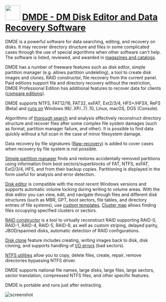 ﻿# <img src="https://cdn.jsdelivr.net/gh/chtof/chocolatey-packages/automatic/dmde/dmde.png" width="48" height="48"/> [DMDE - DM Disk Editor and Data Recovery Software](https://chocolatey.org/packages/dmde)

DMDE is a powerful software for data searching, editing, and recovery on disks. It may recover directory structure and files in some complicated cases through the use of special algorithms when other software can't help. The software is listed, reviewed, and awarded in [magazines and catalogs](https://dmde.com/ontheweb.php).

DMDE has a number of freeware features such as disk editor, simple partition manager (e.g. allows partition undeleting), a tool to create disk images and clones, RAID constructor, file recovery from the current panel. Paid editions support file and directory recovery without the restriction, DMDE Professional Edition has additional features to recover data for clients ([compare editions](https://dmde.com/editions.html)).

DMDE supports NTFS, FAT12/16, FAT32, exFAT, Ext2/3/4, HFS+/HFSX, ReFS (Beta) and [runs on](https://dmde.com/manual/setup.html) Windows 98/..XP/..7/..10, Linux, macOS, DOS (Console).

Algorithms of [thorough search](https://dmde.com/manual/fullscan.html) and analysis effectively reconstruct directory structure and recover files after some complex file system damages (such as format, partition manager failure, and other). It is possible to find data quickly without a full scan in the case of minor filesystem damage.

Data recovery by file signatures ([Raw-recovery](https://dmde.com/manual/fullscan.html#raw)) is added to cover cases when recovery by file system is not possible.

[Simple partition manager](https://dmde.com/manual/partitions.html) finds and restores accidentally removed partitions using information from boot sectors/superblocks of FAT, NTFS, exFAT, Ext2/3/4, HFS, and from their backup copies. Partitioning is displayed in the form useful for analysis and error detection.

[Disk editor](https://dmde.com/manual/diskeditor.html) is compatible with the most recent Windows versions and supports automatic volume locking during writing to volume areas. With the disk editor you can view, edit, and navigate through files and different disk structures (such as MBR, GPT, boot sectors, file tables, and directory entries of file systems), use [custom templates](https://dmde.com/manual/templates.html). [Cluster map](https://dmde.com/manual/clustermap.html) allows finding files occupying specified clusters or sectors.

[RAID constructor](https://dmde.com/manual/raids.html) is a tool to virtually reconstruct RAID supporting RAID-0, RAID-1, RAID-4, RAID-5, RAID-6, as well as custom striping, delayed parity, JBOD/spanned disks, automatic detection of RAID configurations.

[Disk clone](https://dmde.com/manual/copysectors.html) feature includes creating, writing images back to disk, disk cloning, and supports handling of [I/O errors](https://dmde.com/manual/devioparams.html) (bad sectors).

[NTFS utilities](https://dmde.com/manual/ntfstools.html) allow you to copy, delete files, create, repair, remove directories bypassing NTFS driver.

DMDE supports national file names, large disks, large files, large sectors, sector translation, compressed NTFS files, and other specific features.

DMDE is portable and runs just after extracting.

![screenshot](https://cdn.jsdelivr.net/gh/chtof/chocolatey-packages/automatic/dmde/screenshot.png)